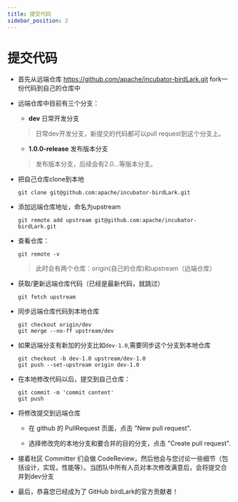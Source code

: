 ```yaml
---
title: 提交代码
sidebar_position: 2
---
```


# 提交代码

* 首先从远端仓库 <https://github.com/apache/incubator-birdLark.git> fork一份代码到自己的仓库中

* 远端仓库中目前有三个分支：
    * **dev**    日常开发分支
    > 日常dev开发分支，新提交的代码都可以pull request到这个分支上。

    * **1.0.0-release** 发布版本分支
    > 发布版本分支，后续会有2.0...等版本分支。

* 把自己仓库clone到本地

    ```shell
    git clone git@github.com:apache/incubator-birdLark.git
    ```

* 添加远端仓库地址，命名为upstream

    ```shell
    git remote add upstream git@github.com:apache/incubator-birdLark.git
    ```

* 查看仓库：

    ```shell
    git remote -v
    ```

  > 此时会有两个仓库：origin(自己的仓库)和upstream（远端仓库）

* 获取/更新远端仓库代码（已经是最新代码，就跳过）

    ```shell
    git fetch upstream
    ```

* 同步远端仓库代码到本地仓库

    ```shell
    git checkout origin/dev
    git merge --no-ff upstream/dev
    ```

* 如果远端分支有新加的分支比如`dev-1.0`,需要同步这个分支到本地仓库

    ```shell
    git checkout -b dev-1.0 upstream/dev-1.0
    git push --set-upstream origin dev-1.0
    ```

* 在本地修改代码以后，提交到自己仓库：

    ```shell
    git commit -m 'commit content'
    git push
    ```

* 将修改提交到远端仓库

    * 在 github 的 PullRequest 页面，点击 "New pull request".

    * 选择修改完的本地分支和要合并的目的分支，点击 "Create pull request".

* 接着社区 Committer 们会做 CodeReview，然后他会与您讨论一些细节（包括设计，实现，性能等）。当团队中所有人员对本次修改满意后，会将提交合并到dev分支

* 最后，恭喜您已经成为了 GitHub birdLark的官方贡献者！
